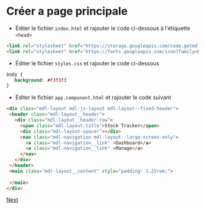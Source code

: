 # Créer a page principale
 
 * Éditer le fichier `index.html` et rajouter le code ci-dessous à l'étiquette `<head>`
 
 ```html 
 <link rel="stylesheet" href="https://storage.googleapis.com/code.getmdl.io/1.0.1/material.indigo-orange.min.css">
 <link rel="stylesheet" href="https://fonts.googleapis.com/icon?family=Material+Icons">
 ```
 
 * Éditer le fichier `styles.css` et rajouter le code ci-dessous 
 
 ```css
 body {
    background: #f3f3f3
 }
 ```
 
 * Éditer le fichier `app.component.html` et rajouter le code suivant
 
 ```html 
 <div class="mdl-layout mdl-js-layout mdl-layout--fixed-header">
  <header class="mdl-layout__header">
    <div class="mdl-layout__header-row">
      <span class="mdl-layout-title">Stock Tracker</span>
      <div class="mdl-layout-spacer"></div>
      <nav class="mdl-navigation mdl-layout--large-screen-only">
        <a class="mdl-navigation__link" >Dashboard</a>
        <a class="mdl-navigation__link" >Manage</a>        
      </nav>
    </div>
  </header>
  <main class="mdl-layout__content" style="padding: 1.25rem;">
   
  </main>
</div>
``` 

[Next](service.md)
